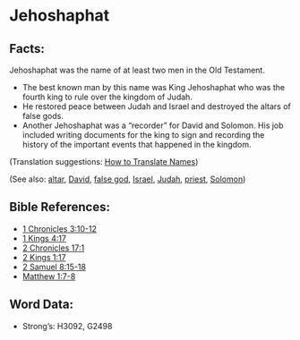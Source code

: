 # Jehoshaphat

## Facts:

Jehoshaphat was the name of at least two men in the Old Testament.

* The best known man by this name was King Jehoshaphat who was the fourth king to rule over the kingdom of Judah.
* He restored peace between Judah and Israel and destroyed the altars of false gods.
* Another Jehoshaphat was a “recorder” for David and Solomon. His job included writing documents for the king to sign and recording the history of the important events that happened in the kingdom.

(Translation suggestions: [How to Translate Names](../../translate/translate-names))

(See also: [altar](../kt/altar.md), [David](../names/david.md), [false god](../kt/falsegod.md), [Israel](../kt/israel.md), [Judah](../names/judah.md), [priest](../kt/priest.md), [Solomon](../names/solomon.md))

## Bible References:

* [1 Chronicles 3:10-12](rc://en/tn/help/1ch/03/10)
* [1 Kings 4:17](rc://en/tn/help/1ki/04/17)
* [2 Chronicles 17:1](rc://en/tn/help/2ch/17/01)
* [2 Kings 1:17](rc://en/tn/help/2ki/01/17)
* [2 Samuel 8:15-18](rc://en/tn/help/2sa/08/15)
* [Matthew 1:7-8](rc://en/tn/help/mat/01/07)

## Word Data:

* Strong’s: H3092, G2498
